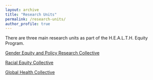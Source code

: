 ```yaml
---
layout: archive
title: "Research Units"
permalink: /research-units/
author_profile: true
---
```

There are three main research units as part of the H.E.A.L.T.H. Equity Program.

[Gender Equity and Policy Research Collective](https://perlarestar.github.io/UWhealthequity/gender-equity)

[Racial Equity Collective](https://perlarestar.github.io/UWhealthequity/racial-equity)

[Global Health Collective ](https://perlarestar.github.io/UWhealthequity/global-health)

